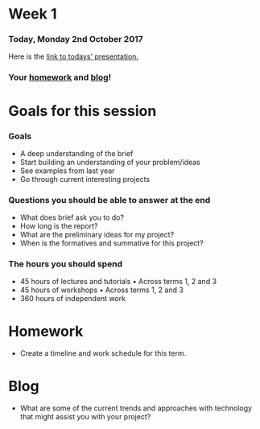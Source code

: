 # Week 1

### Today, Monday 2nd October 2017

Here is the [link to todays' presentation.](https://docs.google.com/presentation/d/1qez4cBDaHbiRGag-W0wQT_Xwt9vcOeo3GSNmZ7uM7r0/edit?usp=sharing)

### Your [homework](#homework) and [blog](#blog)!

# Goals for this session

### Goals

* A deep understanding of the brief
* Start building an understanding of your problem/ideas
* See examples from last year
* Go through current interesting projects

### Questions you should be able to answer at the end

* What does brief ask you to do?
* How long is the report?
* What are the preliminary ideas for my project?
* When is the formatives and summative for this project?

### The hours you should spend
* 45 hours of lectures and tutorials • Across terms 1, 2 and 3
* 45 hours of workshops • Across terms 1, 2 and 3
* 360 hours of independent work


# Homework

* Create a timeline and work schedule for this term.

# Blog

* What are some of the current trends and approaches with technology that might assist you with your project?

